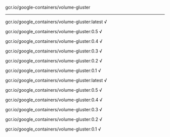 gcr.io/google-containers/volume-gluster 

----
gcr.io/google_containers/volume-gluster:latest √

gcr.io/google_containers/volume-gluster:0.5 √

gcr.io/google_containers/volume-gluster:0.4 √

gcr.io/google_containers/volume-gluster:0.3 √

gcr.io/google_containers/volume-gluster:0.2 √

gcr.io/google_containers/volume-gluster:0.1 √

gcr.io/google_containers/volume-gluster:latest √

gcr.io/google_containers/volume-gluster:0.5 √

gcr.io/google_containers/volume-gluster:0.4 √

gcr.io/google_containers/volume-gluster:0.3 √

gcr.io/google_containers/volume-gluster:0.2 √

gcr.io/google_containers/volume-gluster:0.1 √


